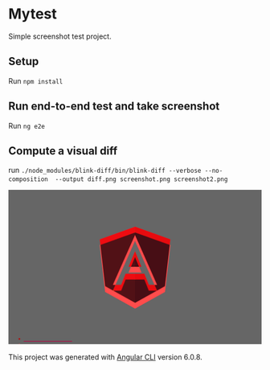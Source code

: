 # Mytest

Simple screenshot test project.

## Setup

Run `npm install`

## Run end-to-end test and take screenshot

Run `ng e2e` 

## Compute a visual diff

run `./node_modules/blink-diff/bin/blink-diff --verbose --no-composition  --output diff.png screenshot.png screenshot2.png`


![visual diff](./diff.png)

This project was generated with [Angular CLI](https://github.com/angular/angular-cli) version 6.0.8.

